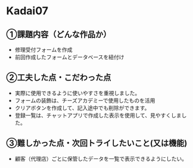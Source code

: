 # Kadai07

## ①課題内容（どんな作品か）
- 修理受付フォームを作成
- 前回作成したフォームとデータベースを紐付け

## ②工夫した点・こだわった点
- 実際に使用できるように使いやすさを重視しました。
- フォームの装飾は、チーズアカデミーで使用したものを活用
- クリアボタンを作成して、記入途中でも削除ができます。
- 登録一覧は、チャットアプリで作成した表示を使用して、見やすくしました。

## ③難しかった点・次回トライしたいこと(又は機能)
- 顧客（代理店）ごとに保管したデータを一覧で表示できるようにしたい。
